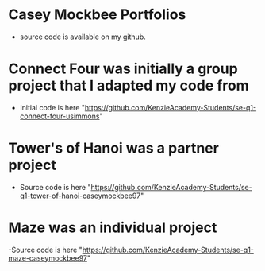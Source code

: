 # Casey Mockbee Portfolios

- source code is available on my github.

# Connect Four was initially a group project that I adapted my code from

- Initial code is here "https://github.com/KenzieAcademy-Students/se-q1-connect-four-usimmons"

# Tower's of Hanoi was a partner project

- Source code is here "https://github.com/KenzieAcademy-Students/se-q1-tower-of-hanoi-caseymockbee97"

# Maze was an individual project

-Source code is here "https://github.com/KenzieAcademy-Students/se-q1-maze-caseymockbee97"
